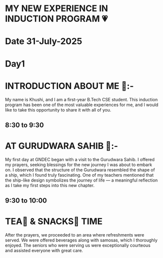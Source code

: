 # MY NEW EXPERIENCE IN INDUCTION PROGRAM 💗

# Date 31-July-2025
# Day1

# INTRODUCTION ABOUT ME 💁:-
My name is Khushi, and I am a first-year B.Tech CSE student. This induction program has been one of the most valuable experiences for me, and I would like to take this opportunity to share it with all of you.

## 8:30 to 9:30 

# AT GURUDWARA SAHIB 🛐:-
My first day at GNDEC began with a visit to the Gurudwara Sahib. I offered my prayers, seeking blessings for the new journey I was about to embark on. I observed that the structure of the Gurudwara resembled the shape of a ship, which I found truly fascinating. One of my teachers mentioned that the ship-like design symbolizes the journey of life — a meaningful reflection as I take my first steps into this new chapter.

 ## 9:30 to 10:00 

 # TEA🧋 & SNACKS🥪 TIME 
After the prayers, we proceeded to an area where refreshments were served. We were offered beverages along with samosas, which I thoroughly enjoyed. The seniors who were serving us were exceptionally courteous and assisted everyone with great care.


 
